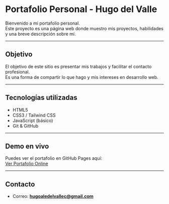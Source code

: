 # Portafolio Personal - Hugo del Valle

Bienvenido a mi portafolio personal.  
Este proyecto es una página web donde muestro mis proyectos, habilidades y una breve descripción sobre mí.  

---

## Objetivo
El objetivo de este sitio es presentar mis trabajos y facilitar el contacto profesional.  
Es una forma de compartir lo que hago y mis intereses en desarrollo web.  

---

## Tecnologías utilizadas
- HTML5  
- CSS3 / Tailwind CSS  
- JavaScript (básico)  
- Git & GitHub  

---

## Demo en vivo
Puedes ver el portafolio en GitHub Pages aquí:  
[Ver Portafolio Online](https://Hugood003.github.io/portafolio-hugo/)

---

## Contacto
- Correo: **hugoaledelvallec@gmail.com**  

